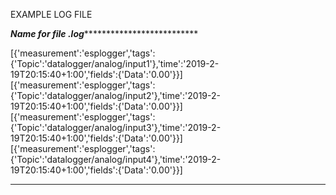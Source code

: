 EXAMPLE LOG FILE

*************************Name for file *.log****************************************************

[{'measurement':'esplogger','tags':{'Topic':'datalogger/analog/input1'},'time':'2019-2-19T20:15:40+1:00','fields':{'Data':'0.00'}}]
[{'measurement':'esplogger','tags':{'Topic':'datalogger/analog/input2'},'time':'2019-2-19T20:15:40+1:00','fields':{'Data':'0.00'}}]
[{'measurement':'esplogger','tags':{'Topic':'datalogger/analog/input3'},'time':'2019-2-19T20:15:40+1:00','fields':{'Data':'0.00'}}]
[{'measurement':'esplogger','tags':{'Topic':'datalogger/analog/input4'},'time':'2019-2-19T20:15:40+1:00','fields':{'Data':'0.00'}}]

***********************************************************************************************